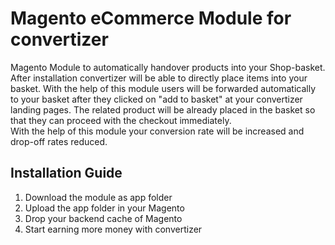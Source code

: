 # Magento eCommerce Module for convertizer
Magento Module to automatically handover products into your Shop-basket.
<br> 
After installation convertizer will be able to directly place items into your basket. With the help of this module users will
be forwarded automatically to your basket after they clicked on "add to basket" at your convertizer landing pages. The related product will be already placed in the basket so that they can proceed with the checkout immediately.
<br>
With the help of this module your conversion rate will be increased and drop-off rates reduced.
<br>
<h2>Installation Guide</h2>
<ol>
<li>Download the module as app folder</li>
<li>Upload the app folder in your Magento</li>
<li>Drop your backend cache of Magento</li>
<li>Start earning more money with convertizer</li>
</ol>
